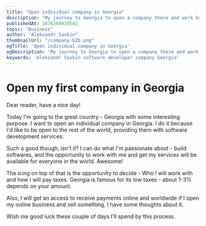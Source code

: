 ```yaml
---
title: "Open individual company in Georgia"
description: "My journey to Georgia to open a company there and work by b2b contracts with the rest of the world, providing software development services"
publishedAt: 1676269939542
topic: "Business"
author: "Aleksandr Savkin"
thumbnailUrl: "/company-b2b.png"
ogTitle: 'Open individual company in Georgia'
ogDescription: 'My journey to Georgia to open a company there and work by b2b contracts with the rest of the world, providing software development services'
keywords: 'Aleksandr Savkin software developer company Georgia'
---
```


# Open my first company in Georgia

Dear reader, have a nice day!

Today I'm going to the great country - Georgia with some interesting purpose. I want to open an individual company in Georgia. I do it because I'd like to be open to the rest of the world, providing them with software development services.

Such a good though, isn't it? I can do what I'm passionate about - build softwares, and the opportunity to work with me and get my services will be available for everyone in the world. Awesome!

The icing on top of that is the opportunity to decide - Who I will work with and how I will pay taxes. Georgia is famous for its low taxes - about 1-3% depends on your amount.

Also, I will get an access to receive payments online and worldwide if I open my online business and sell something. I have some thoughts about it.


Wish me good luck these couple of days I'll spend by this process.
